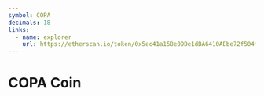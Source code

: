 ```yaml
---
symbol: COPA
decimals: 18
links:
  - name: explorer
    url: https://etherscan.io/token/0x5ec41a158e09De1dBA6410AEbe72f504f2428052
---
```


# COPA Coin
